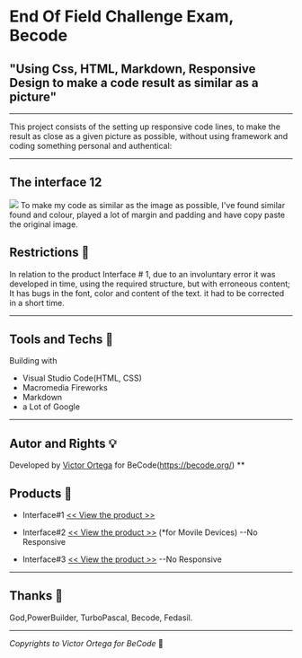 # End Of Field Challenge Exam, Becode

## "Using Css, HTML, Markdown, Responsive Design to make a code result as similar as a picture"
***
This project consists of the setting up responsive code lines, to make the result as close as a given picture as possible, without using framework and coding something personal and authentical:
***
## The interface 12
![](images/interface12.png)
To make my code as similar as the image as possible, I've found similar found and colour, played a lot of margin and padding and have copy paste the original image.




## Restrictions :notebook:
In relation to the product Interface # 1, due to an involuntary error it was developed in time, using the required structure, but with erroneous content; It has bugs in the font, color and content of the text. it had to be corrected in a short time.
***
## Tools and Techs :hammer:
Building with
+ Visual Studio Code(HTML, CSS)
+ Macromedia Fireworks
+ Markdown
+ a Lot of Google
***
## Autor and Rights :bulb:
Developed by [Victor Ortega](https://github.com/ortegaVictorBe) for BeCode(https://becode.org/)
**

## Products :floppy_disk:

* Interface#1 [<< View the product >>][Address1]

[Address1]: https://trial-run-interface1.netlify.app/

* Interface#2 [<< View the product >>][Address2] (*for Movile Devices) --No Responsive

[Address2]: https://trial-run-interface2.netlify.app/

* Interface#3 [<< View the product >>][Address3] --No Responsive

[Address3]: https://tiral-run-interface3.netlify.app/

***
## Thanks :gift:
God,PowerBuilder, TurboPascal, Becode, Fedasil.

***
*Copyrights to Victor Ortega for BeCode* :memo:
